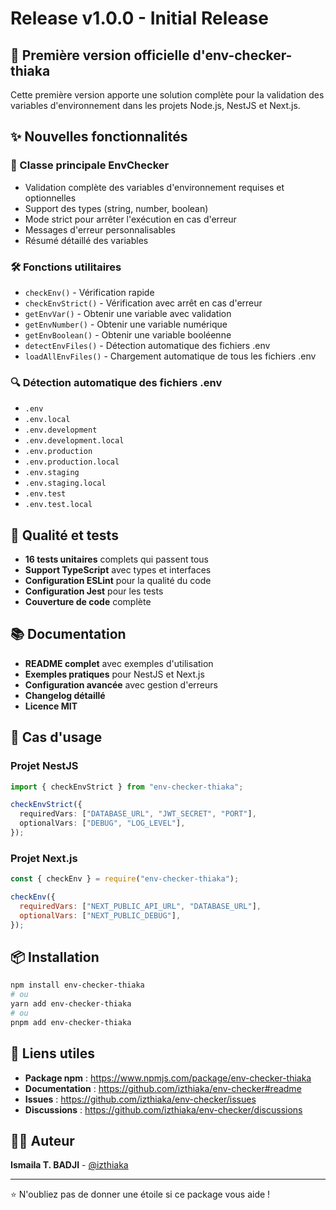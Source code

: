 # Release v1.0.0 - Initial Release

## 🎉 Première version officielle d'env-checker-thiaka

Cette première version apporte une solution complète pour la validation des variables d'environnement dans les projets Node.js, NestJS et Next.js.

## ✨ Nouvelles fonctionnalités

### 🔧 Classe principale EnvChecker

- Validation complète des variables d'environnement requises et optionnelles
- Support des types (string, number, boolean)
- Mode strict pour arrêter l'exécution en cas d'erreur
- Messages d'erreur personnalisables
- Résumé détaillé des variables

### 🛠️ Fonctions utilitaires

- `checkEnv()` - Vérification rapide
- `checkEnvStrict()` - Vérification avec arrêt en cas d'erreur
- `getEnvVar()` - Obtenir une variable avec validation
- `getEnvNumber()` - Obtenir une variable numérique
- `getEnvBoolean()` - Obtenir une variable booléenne
- `detectEnvFiles()` - Détection automatique des fichiers .env
- `loadAllEnvFiles()` - Chargement automatique de tous les fichiers .env

### 🔍 Détection automatique des fichiers .env

- `.env`
- `.env.local`
- `.env.development`
- `.env.development.local`
- `.env.production`
- `.env.production.local`
- `.env.staging`
- `.env.staging.local`
- `.env.test`
- `.env.test.local`

## 🧪 Qualité et tests

- **16 tests unitaires** complets qui passent tous
- **Support TypeScript** avec types et interfaces
- **Configuration ESLint** pour la qualité du code
- **Configuration Jest** pour les tests
- **Couverture de code** complète

## 📚 Documentation

- **README complet** avec exemples d'utilisation
- **Exemples pratiques** pour NestJS et Next.js
- **Configuration avancée** avec gestion d'erreurs
- **Changelog détaillé**
- **Licence MIT**

## 🎯 Cas d'usage

### Projet NestJS

```typescript
import { checkEnvStrict } from "env-checker-thiaka";

checkEnvStrict({
  requiredVars: ["DATABASE_URL", "JWT_SECRET", "PORT"],
  optionalVars: ["DEBUG", "LOG_LEVEL"],
});
```

### Projet Next.js

```javascript
const { checkEnv } = require("env-checker-thiaka");

checkEnv({
  requiredVars: ["NEXT_PUBLIC_API_URL", "DATABASE_URL"],
  optionalVars: ["NEXT_PUBLIC_DEBUG"],
});
```

## 📦 Installation

```bash
npm install env-checker-thiaka
# ou
yarn add env-checker-thiaka
# ou
pnpm add env-checker-thiaka
```

## 🔗 Liens utiles

- **Package npm** : https://www.npmjs.com/package/env-checker-thiaka
- **Documentation** : https://github.com/izthiaka/env-checker#readme
- **Issues** : https://github.com/izthiaka/env-checker/issues
- **Discussions** : https://github.com/izthiaka/env-checker/discussions

## 👨‍💻 Auteur

**Ismaila T. BADJI** - [@izthiaka](https://github.com/izthiaka)

---

⭐ N'oubliez pas de donner une étoile si ce package vous aide !
